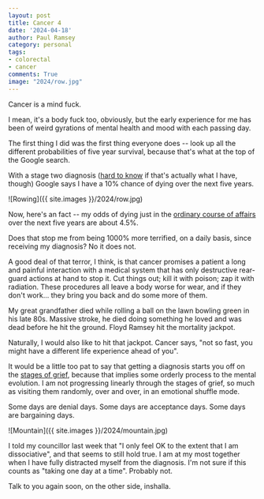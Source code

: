```yaml
---
layout: post
title: Cancer 4
date: '2024-04-18'
author: Paul Ramsey
category: personal
tags:
- colorectal
- cancer
comments: True
image: "2024/row.jpg"
---
```


Cancer is a mind fuck. 

I mean, it's a body fuck too, obviously, but the early experience for me has been of weird gyrations of mental health and mood with each passing day.

The first thing I did was the first thing everyone does -- look up all the different probabilities of five year survival, because that's what at the top of the Google search. 

With a stage two diagnosis ([hard to know](cancer2.html) if that's actually what I have, though) Google says I have a 10% chance of dying over the next five years. 

![Rowing]({{ site.images }}/2024/row.jpg)

Now, here's an fact -- my odds of dying just in the [ordinary course of affairs](https://www.ssa.gov/oact/STATS/table4c6.html) over the next five years are about 4.5%. 

Does that stop me from being 1000% more terrified, on a daily basis, since receiving my diagnosis? No it does not.

A good deal of that terror, I think, is that cancer promises a patient a long and painful interaction with a medical system that has only destructive rear-guard actions at hand to stop it. Cut things out; kill it with poison; zap it with radiation. These procedures all leave a body worse for wear, and if they don't work... they bring you back and do some more of them.

My great grandfather died while rolling a ball on the lawn bowling green in his late 80s. Massive stroke, he died doing something he loved and was dead before he hit the ground. Floyd Ramsey hit the mortality jackpot.

Naturally, I would also like to hit that jackpot. Cancer says, "not so fast, you might have a different life experience ahead of you".

It would be a little too pat to say that getting a diagnosis starts you off on the [stages of grief](https://en.wikipedia.org/wiki/Five_stages_of_grief), because that implies some orderly process to the mental evolution. I am not progressing linearly through the stages of grief, so much as visiting them randomly, over and over, in an emotional shuffle mode.

Some days are denial days. Some days are acceptance days. Some days are bargaining days.

![Mountain]({{ site.images }}/2024/mountain.jpg)

I told my councillor last week that "I only feel OK to the extent that I am dissociative", and that seems to still hold true. I am at my most together when I have fully distracted myself from the diagnosis. I'm not sure if this counts as "taking one day at a time". Probably not.

Talk to you again soon, on the other side, inshalla.


